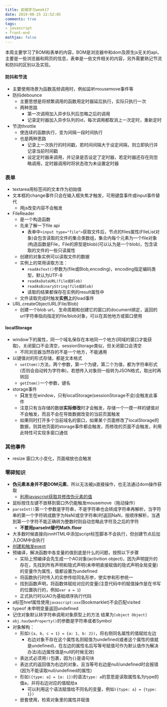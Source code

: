 ```yaml
---
title: 前端学习week17
date: 2019-08-25 22:52:05
comments: true
tags:
- javascript
- front-end
mathjax: false
---
```


本周主要学习了BOM和表单的内容，BOM是浏览器中和dom及原生js无关的api，主要是一些浏览器和网页的信息，表单是一些文件相关的内容，另外需要熟记节流和防抖的区别以及实现。

<!-- more -->

#### 防抖和节流

- 主要使用场景为函数高频调用时，例如监听mousemove事件等
- 防抖debounce
  - 主要思想是将频繁调用的函数用定时器延后执行，实际只执行一次
  - 两种思路
    - 第一次调用加入异步队列后忽略之后的调用
    - 记录定时器加入异步队列的id，每次调用都取消上一次定时，重新定时
- 节流throttle
  - 使连续的函数执行，变为间隔一段时间执行
  - 也是两种思路
    - 记录上一次执行的时间戳，若时间间隔大于设定间隔，则立即执行并记录当前时间戳
    - 设定定时器来调用，并记录是否设定了定时器，若定时器还存在则忽略调用，定时器调用时将状态改为未设置定时器 








### 表单

- textarea用标签间的文本作为初始值
- 文本框的change事件只会在输入框失焦才触发，可用键盘事件或input事件替代
  - 用js改变内容不会触发
- FileReader
  - 是一个构造函数
  - 先来了解一下file api
    - 表单中`<input type="file">`获取文件后，节点的files属性(FIleList对象)会包含读取的文件的集合类数组，集合内每个元素为一个file对象(构造函数是File，File的原型是blob)(可以认为是一个blob)，包含读取的文件的一些只读属性
  - 创建的对象实例可以读取文件的数据
  - 实例上的常用读取方法：
    - `readAsText()`参数为(file或Blob,encoding)，encoding指定编码类型，默认为UTF-8
    - `readAsDataURL(file或Blob)`
    - `readAsBinaryString(file或Blob)`
    - 读取的结果都保存在实例的result属性中
  - 文件读取完成时触发**实例上**的load事件
- URL.createObjectURL(File/Blob)
  - 创建一个blob url， 生命周期和创建它的窗口的document绑定，返回的url字符串指向指定的file/blob对象，可以在其他地方或窗口使用

#### localStorage

- window下的属性，同一个域名保存在本地同一个地方(同域的窗口才能获取)，关闭窗口不会清空，sessionStorage类似，但关闭窗口会清空
  - 不同浏览器当然存的不是一个地方，不能通用
- 以键值对的形式存储，都是文本格式
  - `setItem()`方法，两个参数，第一个为键，第二个为值，都为字符串形式(否则会自动转为字符串)，若想传入对象则一般转为JSON格式，取出时再转回
  - `getItem()`一个参数，键名
- storage事件
  - **只**发生在window，只有localStorage(sessionStorage不会)会触发此事件
  - 注意只有当存储的数据**实际修改**时才会触发，存储一个一摸一样的键值对不会触发，而且不会在导致数据改变的当前页面触发
  - 如果同时打开多个当前域名的窗口，如果某个页面修改了localStorage的数据，则其他页面的storage事件都会触发，而修改的页面不会触发，利用此特性可实现多窗口通信

### 其他事件

- resize 窗口大小变化，页面缩放也会触发

###  零碎知识

- **伪元素本身并不是DOM元素**，所以无法被js直接操作，也无法通过dom操作获取
  - [利用javascript获取并修改伪元素的值](https://segmentfault.com/a/1190000003711146)
- 鼠标按住左键不放移到窗口外仍能触发mousemove（拖动操作）
- `parseInt()`第一个参数是字符串，不是字符串也会转成字符串再解析，当字符串的第一个字符转成数字为NaN(或空字符串)时返回NaN，按顺序解析，当遇到第一个字符不能正确转为整数时则自动忽略此字符及之后的字符
  - **不要用parseInt替代Math.floor**
- 大多数时候直接向innHTML中添加script标签脚本不会执行，但创建节点后加入DOM中会执行
- [创建和触发event](https://developer.mozilla.org/zh-CN/docs/Web/Guide/Events/Creating_and_triggering_events?tdsourcetag=s_pctim_aiomsg)
- 预编译，解决函数中各变量的值到底是什么的问题，按照以下步骤
  - 实际上预编译会先生成一个AO对象(activition object)，因为声明提升的存在，先找到所有声明和隐式声明(未申明直接赋值的隐式声明全局变量)的变量作为属性，值都设置为undefined
  - 将函数执行时传入的实参传给同名形参，使实参和形参统一
  - 找到函数声明，将函数体赋给对应的变量(注意代码中的赋值操作是在书写的位置执行的，例如`var a = 1`)
  - 正式执行时以AO为基础顺序执行代码
- a标签href属性使用`javascript:xxx`(Bookmarklet)不会匹配visited
- typeof 未申明变量返回undefined
- 记住对象默认转字符串调用对象原型上的方法 结果为`[object Object]`
- `obj.hasOwnProperty()`的参数是字符串或者Symbol
- 对象解构：
  - 形如`({a, b, c = 1} = {a: 1, b: 2})`，将右侧同名属性的值赋给左边
    - 右边对象不存在这个属性名则赋值为undefined(或者这个属性的值就是undefined)，在左边的属性名后写等号赋值可作为默认值作为解决办法(右边属性值是null的时候无效)
  - 表达式必须用`()`包裹，因为`{}`是语句块
  - 表达式的返回值为右边的对象，且当等号右边是null/undefined时会报错(因为不能读取null/undefined的属性)
  - 形如`({type: a} = {a: 1})`的语法`type: a`的意思是读取属性名为type的值a，并将右边对应的值赋给a
    - 可以利用这个语法赋值给不同名的变量，例如`({type: a} = {type: 1})`
  - 嵌套使用，检索对象里的属性并赋值